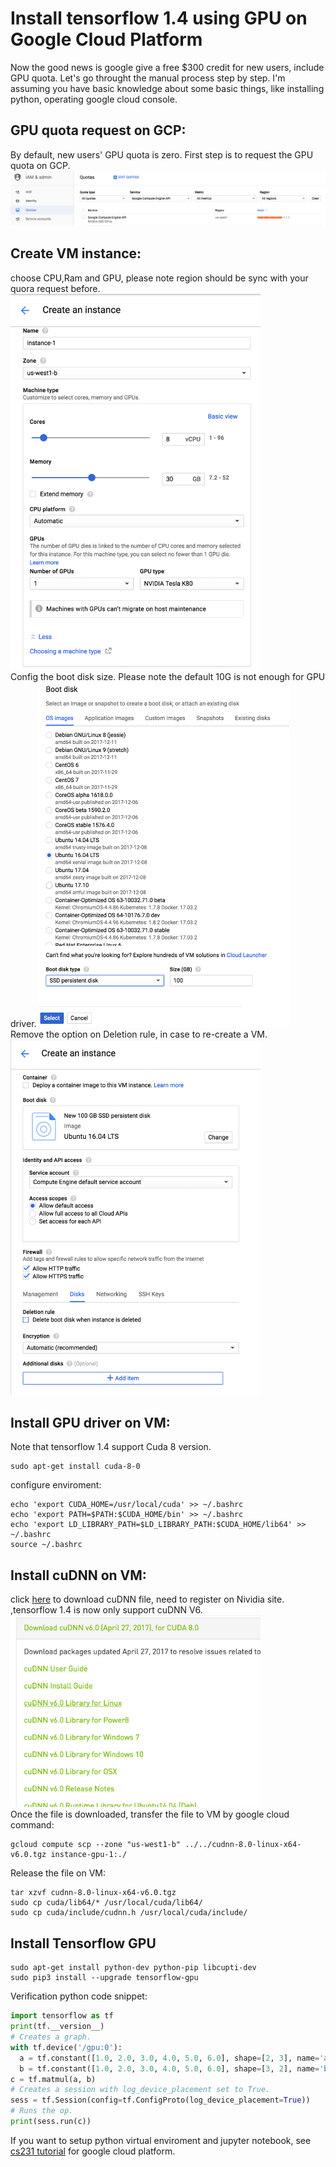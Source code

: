 # Install tensorflow 1.4 using GPU on Google Cloud Platform
Now the good news is google give a free $300 credit for new users,
include GPU quota. Let's go throught the manual process step by step. I'm assuming you have
basic knowledge about some basic things, like installing python, operating google cloud console.
## GPU quota request on GCP:
By default, new users' GPU quota is zero. First step
is to request the GPU quota on GCP.
<img src="quota.png" width="600"/>

## Create VM instance:
choose CPU,Ram and GPU, please note region should be sync with your quora request before.
<img src="cpu_ram_gpu.png" width="400"/>  
Config the boot disk size.
Please note the default 10G is not enough for GPU driver.
<img src="boot_disk.png" width="400"/>  
Remove the option on Deletion rule, in case to re-create a VM.  
<img src="os_deletion.png" width="400"/>  
## Install GPU driver on VM:
Note that tensorflow 1.4 support Cuda 8 version.
```shell
sudo apt-get install cuda-8-0 
```
configure enviroment:
```shell
echo 'export CUDA_HOME=/usr/local/cuda' >> ~/.bashrc  
echo 'export PATH=$PATH:$CUDA_HOME/bin' >> ~/.bashrc  
echo 'export LD_LIBRARY_PATH=$LD_LIBRARY_PATH:$CUDA_HOME/lib64' >> ~/.bashrc  
source ~/.bashrc
```
## Install cuDNN on VM:
click [here](https://developer.nvidia.com/rdp/cudnn-download)
to download cuDNN file, 
need to register on Nividia site.
,tensorflow 1.4 is now only support
cuDNN V6.
<img src="cudnn.png" width="400"/>   
Once the file is downloaded, 
transfer the file to VM by google cloud command:
```shell
gcloud compute scp --zone "us-west1-b" ../../cudnn-8.0-linux-x64-v6.0.tgz instance-gpu-1:./
```
Release the file on VM:
```shell
tar xzvf cudnn-8.0-linux-x64-v6.0.tgz
sudo cp cuda/lib64/* /usr/local/cuda/lib64/
sudo cp cuda/include/cudnn.h /usr/local/cuda/include/
```
## Install Tensorflow GPU
```shell
sudo apt-get install python-dev python-pip libcupti-dev
sudo pip3 install --upgrade tensorflow-gpu 
```
Verification python code snippet:
```python
import tensorflow as tf
print(tf.__version__)
# Creates a graph.
with tf.device('/gpu:0'):
  a = tf.constant([1.0, 2.0, 3.0, 4.0, 5.0, 6.0], shape=[2, 3], name='a')
  b = tf.constant([1.0, 2.0, 3.0, 4.0, 5.0, 6.0], shape=[3, 2], name='b')
c = tf.matmul(a, b)
# Creates a session with log_device_placement set to True.
sess = tf.Session(config=tf.ConfigProto(log_device_placement=True))
# Runs the op.
print(sess.run(c))
```
If you want to setup python virtual enviroment
and jupyter notebook, see [cs231 tutorial](http://cs231n.github.io/gce-tutorial/)
for google cloud platform.



